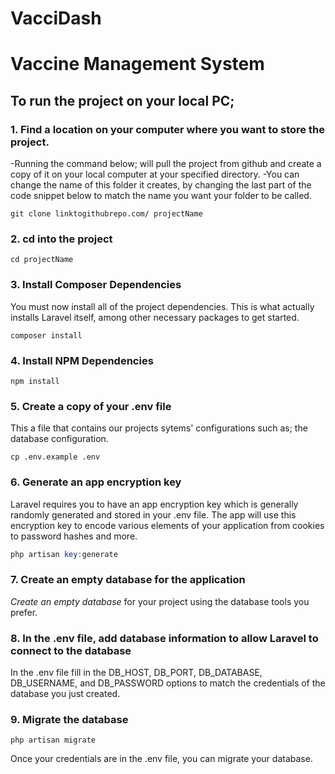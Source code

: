 # VacciDash
# Vaccine Management System

## To run the project on your local PC;

### 1. Find a location on your computer where you want to store the project.
-Running the command below; will pull the project from github and create a copy of it on your local computer at your specified directory.
-You can change the name of this folder it creates, by changing the last part of the code snippet below to match the name you want your folder to be called.

```
git clone linktogithubrepo.com/ projectName
```

### 2. cd into the project
```
cd projectName
```

### 3. Install Composer Dependencies
You must now install all of the project dependencies. This is what actually installs Laravel itself, among other necessary packages to get started.
```
composer install
```

### 4. Install NPM Dependencies
```
npm install
```

### 5. Create a copy of your .env file
This a file that contains our projects sytems' configurations such as; the database configuration.
```
cp .env.example .env
```

### 6. Generate an app encryption key
Laravel requires you to have an app encryption key which is generally randomly generated and stored in your .env file. 
The app will use this encryption key to encode various elements of your application from cookies to password hashes and more.
```php
php artisan key:generate
```

### 7. Create an empty database for the application
*Create an empty database* for your project using the database tools you prefer.

### 8. In the .env file, add database information to allow Laravel to connect to the database
In the .env file fill in the DB_HOST, DB_PORT, DB_DATABASE, DB_USERNAME, and DB_PASSWORD options to match the credentials of the database you just created. 

### 9. Migrate the database
```
php artisan migrate
```
Once your credentials are in the .env file, you can migrate your database.

